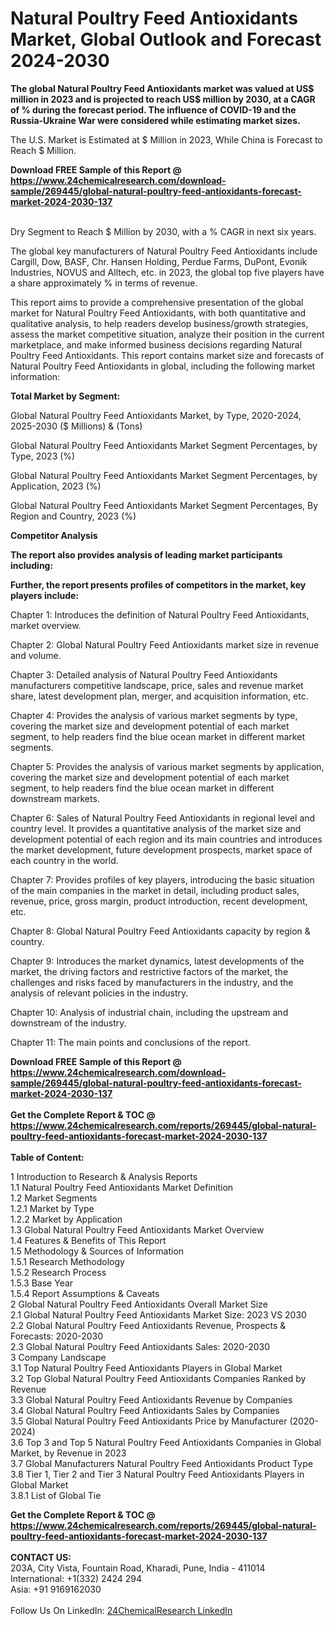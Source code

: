 <h1>Natural Poultry Feed Antioxidants Market, Global Outlook and Forecast 2024-2030</h1><p><strong>The global Natural Poultry Feed Antioxidants market was valued at US$ million in 2023 and is projected to reach US$ million by 2030, at a CAGR of % during the forecast period. The influence of COVID-19 and the Russia-Ukraine War were considered while estimating market sizes.</strong></p><p>
</p><p>The U.S. Market is Estimated at $ Million in 2023, While China is Forecast to Reach $ Million.</p><div><b>Download FREE Sample of this Report @ 
            <a href="https://www.24chemicalresearch.com/download-sample/269445/global-natural-poultry-feed-antioxidants-forecast-market-2024-2030-137">
            https://www.24chemicalresearch.com/download-sample/269445/global-natural-poultry-feed-antioxidants-forecast-market-2024-2030-137</a></b></div><br><p>
Dry Segment to Reach $ Million by 2030, with a % CAGR in next six years.</p><p>
The global key manufacturers of Natural Poultry Feed Antioxidants include Cargill, Dow, BASF, Chr. Hansen Holding, Perdue Farms, DuPont, Evonik Industries, NOVUS and Alltech, etc. in 2023, the global top five players have a share approximately % in terms of revenue.</p><p>
This report aims to provide a comprehensive presentation of the global market for Natural Poultry Feed Antioxidants, with both quantitative and qualitative analysis, to help readers develop business/growth strategies, assess the market competitive situation, analyze their position in the current marketplace, and make informed business decisions regarding Natural Poultry Feed Antioxidants. This report contains market size and forecasts of Natural Poultry Feed Antioxidants in global, including the following market information:</p><p>
</p><p>
<strong>Total Market by Segment:</strong></p><p>
Global Natural Poultry Feed Antioxidants Market, by Type, 2020-2024, 2025-2030 ($ Millions) &amp; (Tons)</p><p>
Global Natural Poultry Feed Antioxidants Market Segment Percentages, by Type, 2023 (%)</p><p>
</p><p>
Global Natural Poultry Feed Antioxidants Market Segment Percentages, by Application, 2023 (%)</p><p>
</p><p>
Global Natural Poultry Feed Antioxidants Market Segment Percentages, By Region and Country, 2023 (%)</p><p>
</p><p>
<strong>Competitor Analysis</strong></p><p>
<strong>The report also provides analysis of leading market participants including:</strong></p><p>
</p><p>
<strong>Further, the report presents profiles of competitors in the market, key players include:</strong></p><p>
</p><p>
Chapter 1: Introduces the definition of Natural Poultry Feed Antioxidants, market overview.</p><p>
Chapter 2: Global Natural Poultry Feed Antioxidants market size in revenue and volume.</p><p>
Chapter 3: Detailed analysis of Natural Poultry Feed Antioxidants manufacturers competitive landscape, price, sales and revenue market share, latest development plan, merger, and acquisition information, etc.</p><p>
Chapter 4: Provides the analysis of various market segments by type, covering the market size and development potential of each market segment, to help readers find the blue ocean market in different market segments.</p><p>
Chapter 5: Provides the analysis of various market segments by application, covering the market size and development potential of each market segment, to help readers find the blue ocean market in different downstream markets.</p><p>
Chapter 6: Sales of Natural Poultry Feed Antioxidants in regional level and country level. It provides a quantitative analysis of the market size and development potential of each region and its main countries and introduces the market development, future development prospects, market space of each country in the world.</p><p>
Chapter 7: Provides profiles of key players, introducing the basic situation of the main companies in the market in detail, including product sales, revenue, price, gross margin, product introduction, recent development, etc.</p><p>
Chapter 8: Global Natural Poultry Feed Antioxidants capacity by region &amp; country.</p><p>
Chapter 9: Introduces the market dynamics, latest developments of the market, the driving factors and restrictive factors of the market, the challenges and risks faced by manufacturers in the industry, and the analysis of relevant policies in the industry.</p><p>
Chapter 10: Analysis of industrial chain, including the upstream and downstream of the industry.</p><p>
Chapter 11: The main points and conclusions of the report.</p><div><b>Download FREE Sample of this Report @ 
            <a href="https://www.24chemicalresearch.com/download-sample/269445/global-natural-poultry-feed-antioxidants-forecast-market-2024-2030-137">
            https://www.24chemicalresearch.com/download-sample/269445/global-natural-poultry-feed-antioxidants-forecast-market-2024-2030-137</a></b></div><br><div><b>Get the Complete Report & TOC @ 
            <a href="https://www.24chemicalresearch.com/reports/269445/global-natural-poultry-feed-antioxidants-forecast-market-2024-2030-137">
            https://www.24chemicalresearch.com/reports/269445/global-natural-poultry-feed-antioxidants-forecast-market-2024-2030-137</a></b></div><br>
            <b>Table of Content:</b><p>1 Introduction to Research & Analysis Reports<br />
    1.1 Natural Poultry Feed Antioxidants Market Definition<br />
    1.2 Market Segments<br />
        1.2.1 Market by Type<br />
        1.2.2 Market by Application<br />
    1.3 Global Natural Poultry Feed Antioxidants Market Overview<br />
    1.4 Features & Benefits of This Report<br />
    1.5 Methodology & Sources of Information<br />
        1.5.1 Research Methodology<br />
        1.5.2 Research Process<br />
        1.5.3 Base Year<br />
        1.5.4 Report Assumptions & Caveats<br />
2 Global Natural Poultry Feed Antioxidants Overall Market Size<br />
    2.1 Global Natural Poultry Feed Antioxidants Market Size: 2023 VS 2030<br />
    2.2 Global Natural Poultry Feed Antioxidants Revenue, Prospects & Forecasts: 2020-2030<br />
    2.3 Global Natural Poultry Feed Antioxidants Sales: 2020-2030<br />
3 Company Landscape<br />
    3.1 Top Natural Poultry Feed Antioxidants Players in Global Market<br />
    3.2 Top Global Natural Poultry Feed Antioxidants Companies Ranked by Revenue<br />
    3.3 Global Natural Poultry Feed Antioxidants Revenue by Companies<br />
    3.4 Global Natural Poultry Feed Antioxidants Sales by Companies<br />
    3.5 Global Natural Poultry Feed Antioxidants Price by Manufacturer (2020-2024)<br />
    3.6 Top 3 and Top 5 Natural Poultry Feed Antioxidants Companies in Global Market, by Revenue in 2023<br />
    3.7 Global Manufacturers Natural Poultry Feed Antioxidants Product Type<br />
    3.8 Tier 1, Tier 2 and Tier 3 Natural Poultry Feed Antioxidants Players in Global Market<br />
        3.8.1 List of Global Tie</p><div><b>Get the Complete Report & TOC @ 
            <a href="https://www.24chemicalresearch.com/reports/269445/global-natural-poultry-feed-antioxidants-forecast-market-2024-2030-137">
            https://www.24chemicalresearch.com/reports/269445/global-natural-poultry-feed-antioxidants-forecast-market-2024-2030-137</a></b></div><br><b>CONTACT US:</b><br>
            203A, City Vista, Fountain Road, Kharadi, Pune, India - 411014<br>
            International: +1(332) 2424 294<br>
            Asia: +91 9169162030 <br><br>
            Follow Us On LinkedIn: <a href="https://www.linkedin.com/company/24chemicalresearch/">24ChemicalResearch LinkedIn</a>
